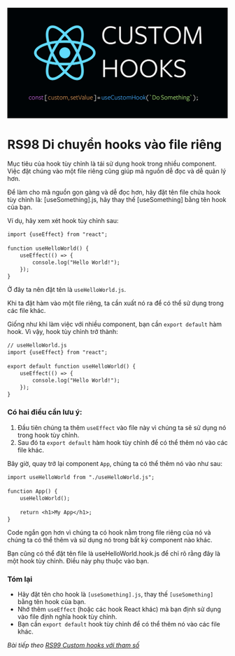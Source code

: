 ![Create-HTML-1](images/custom-hooks.png) 

# RS98 Di chuyển hooks vào file riêng

Mục tiêu của hook tùy chỉnh là tái sử dụng hook trong nhiều component. Việc đặt chúng vào một file riêng cũng giúp mã nguồn dễ đọc và dễ quản lý hơn. 

Để làm cho mã nguồn gọn gàng và dễ đọc hơn, hãy đặt tên file chứa hook tùy chỉnh là: [useSomething].js, hãy thay thế [useSomething] bằng tên hook của bạn.

Ví dụ, hãy xem xét hook tùy chỉnh sau:

```
import {useEffect} from "react";

function useHelloWorld() {
    useEffect(() => {
        console.log("Hello World!");
    });
}
```

Ở đây ta nên đặt tên là `useHelloWorld.js`.

Khi ta đặt hàm vào một file riêng, ta cần xuất nó ra để có thể sử dụng trong các file khác.

Giống như khi làm việc với nhiều component, bạn cần `export default` hàm hook. Vì vậy, hook tùy chỉnh trở thành:

```
// useHelloWorld.js
import {useEffect} from "react";

export default function useHelloWorld() {
    useEffect(() => {
        console.log("Hello World!");
    });
}
```

### Có hai điều cần lưu ý:

1. Đầu tiên chúng ta thêm `useEffect` vào file này vì chúng ta sẽ sử dụng nó trong hook tùy chỉnh.
2. Sau đó ta `export default` hàm hook tùy chỉnh để có thể thêm nó vào các file khác.

Bây giờ, quay trở lại component `App`, chúng ta có thể thêm nó vào như sau:

```
import useHelloWorld from "./useHelloWorld.js";

function App() {
    useHelloWorld();

    return <h1>My App</h1>;
}
```

Code ngắn gọn hơn vì chúng ta có hook nằm trong file riêng của nó và chúng ta có thể thêm và sử dụng nó trong bất kỳ component nào khác.

Bạn cũng có thể đặt tên file là useHelloWorld.hook.js để chỉ rõ rằng đây là một hook tùy chỉnh. Điều này phụ thuộc vào bạn.

### Tóm lại

- Hãy đặt tên cho hook là `[useSomething].js`, thay thế `[useSomething]` bằng tên hook của bạn.
- Nhớ thêm `useEffect` (hoặc các hook React khác) mà bạn định sử dụng vào file định nghĩa hook tùy chỉnh.
- Bạn cần `export default` hook tùy chỉnh để có thể thêm nó vào các file khác.

*Bài tiếp theo [RS99 Custom hooks với tham số](/lesson/session/session_099_custom_hooks_param.md)*